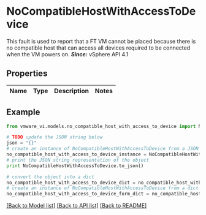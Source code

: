 # NoCompatibleHostWithAccessToDevice

This fault is used to report that a FT VM cannot be placed because there is no compatible host that can access all devices required to be connected when the VM powers on.  ***Since:*** vSphere API 4.1 

## Properties
Name | Type | Description | Notes
------------ | ------------- | ------------- | -------------

## Example

```python
from vmware_vi.models.no_compatible_host_with_access_to_device import NoCompatibleHostWithAccessToDevice

# TODO update the JSON string below
json = "{}"
# create an instance of NoCompatibleHostWithAccessToDevice from a JSON string
no_compatible_host_with_access_to_device_instance = NoCompatibleHostWithAccessToDevice.from_json(json)
# print the JSON string representation of the object
print NoCompatibleHostWithAccessToDevice.to_json()

# convert the object into a dict
no_compatible_host_with_access_to_device_dict = no_compatible_host_with_access_to_device_instance.to_dict()
# create an instance of NoCompatibleHostWithAccessToDevice from a dict
no_compatible_host_with_access_to_device_form_dict = no_compatible_host_with_access_to_device.from_dict(no_compatible_host_with_access_to_device_dict)
```
[[Back to Model list]](../README.md#documentation-for-models) [[Back to API list]](../README.md#documentation-for-api-endpoints) [[Back to README]](../README.md)


